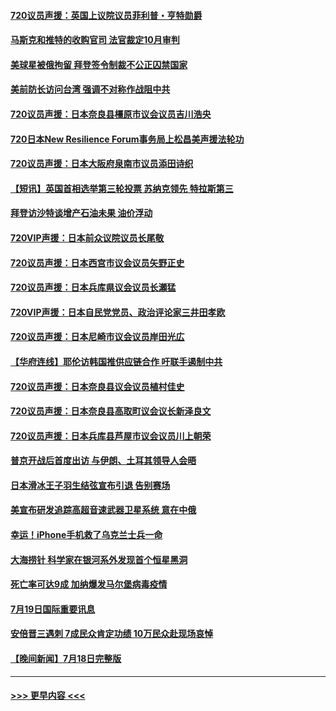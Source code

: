 #### [720议员声援：英国上议院议员菲利普・亨特勋爵](../pages/prog202/a103482857.md?t=07200551) 
#### [马斯克和推特的收购官司 法官裁定10月审判](../pages/prog202/a103482826.md?t=07200551) 
#### [美球星被俄拘留 拜登签令制裁不公正囚禁国家](../pages/prog202/a103482594.md?t=07200551) 
#### [美前防长访问台湾 强调不对称作战阻中共](../pages/prog202/a103482753.md?t=07200551) 
#### [720议员声援：日本奈良县橿原市议会议员吉川浩央](../pages/prog202/a103482732.md?t=07200551) 
#### [720日本New Resilience Forum事务局上松昌美声援法轮功](../pages/prog202/a103482718.md?t=07200551) 
#### [720议员声援：日本大阪府泉南市议员添田诗织](../pages/prog202/a103482737.md?t=07200551) 
#### [【短讯】英国首相选举第三轮投票 苏纳克领先 特拉斯第三](../pages/prog202/a103482741.md?t=07200551) 
#### [拜登访沙特谈增产石油未果 油价浮动](../pages/prog202/a103482751.md?t=07200551) 
#### [720VIP声援：日本前众议院议员长尾敬](../pages/prog202/a103482716.md?t=07200551) 
#### [720议员声援：日本西宫市议会议员矢野正史](../pages/prog202/a103482720.md?t=07200551) 
#### [720议员声援：日本兵库県议会议员长瀬猛](../pages/prog202/a103482714.md?t=07200551) 
#### [720VIP声援：日本自民党党员、政治评论家三井田孝欧](../pages/prog202/a103482711.md?t=07200551) 
#### [720议员声援：日本尼崎市议会议员岸田光広](../pages/prog202/a103482705.md?t=07200551) 
#### [【华府连线】耶伦访韩国推供应链合作 吁联手遏制中共](../pages/prog202/a103482691.md?t=07200551) 
#### [720议员声援：日本奈良县议会议员植村佳史](../pages/prog202/a103482677.md?t=07200551) 
#### [720议员声援：日本奈良县高取町议会议长新泽良文](../pages/prog202/a103482679.md?t=07200551) 
#### [720议员声援：日本兵库县芦屋市议会议员川上朝荣](../pages/prog202/a103482675.md?t=07200551) 
#### [普京开战后首度出访 与伊朗、土耳其领导人会晤](../pages/prog202/a103482555.md?t=07200551) 
#### [日本滑冰王子羽生结弦宣布引退 告别赛场](../pages/prog202/a103482544.md?t=07200551) 
#### [美宣布研发追踪高超音速武器卫星系统 意在中俄](../pages/prog202/a103482532.md?t=07200551) 
#### [幸运！iPhone手机救了乌克兰士兵一命](../pages/prog202/a103482430.md?t=07200551) 
#### [大海捞针 科学家在银河系外发现首个恒星黑洞](../pages/prog202/a103482433.md?t=07200551) 
#### [死亡率可达9成 加纳爆发马尔堡病毒疫情](../pages/prog202/a103482439.md?t=07200551) 
#### [7月19日国际重要讯息](../pages/prog202/a103482389.md?t=07200551) 
#### [安倍晋三遇刺 7成民众肯定功绩 10万民众赴现场哀悼](../pages/prog202/a103482324.md?t=07200551) 
#### [【晚间新闻】7月18日完整版](../pages/prog202/a103482142.md?t=07200551) 

----
#### [ >>> 更早内容 <<< ](../indexes/prog202-earlier.md)
